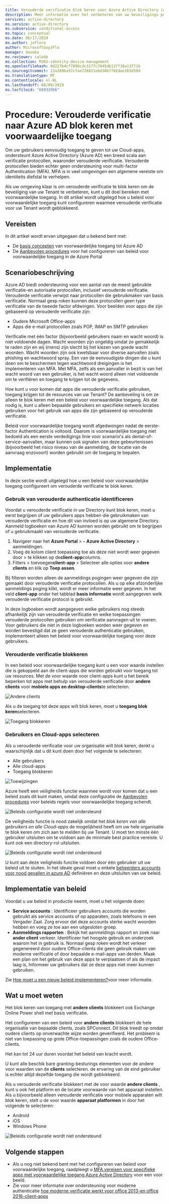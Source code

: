 ```yaml
---
title: Verouderde verificatie blok keren voor Azure Active Directory (Azure AD) met voorwaardelijke toegang | Microsoft Docs
description: Meer informatie over het verbeteren van uw beveiligings postuur door verouderde verificatie te blok keren met voorwaardelijke toegang van Azure AD.
services: active-directory
ms.service: active-directory
ms.subservice: conditional-access
ms.topic: conceptual
ms.date: 06/17/2019
ms.author: joflore
author: MicrosoftGuyJFlo
manager: daveba
ms.reviewer: calebb
ms.collection: M365-identity-device-management
ms.openlocfilehash: 0d227b4cf7090cdc3177c7045d6137f30a13f71b
ms.sourcegitcommit: 13a289ba57cfae728831e6d38b7f82dae165e59d
ms.translationtype: MT
ms.contentlocale: nl-NL
ms.lasthandoff: 08/09/2019
ms.locfileid: "68931956"
---
```

# <a name="how-to-block-legacy-authentication-to-azure-ad-with-conditional-access"></a>Procedure: Verouderde verificatie naar Azure AD blok keren met voorwaardelijke toegang   

Om uw gebruikers eenvoudig toegang te geven tot uw Cloud-apps, ondersteunt Azure Active Directory (Azure AD) een breed scala aan verificatie protocollen, waaronder verouderde verificatie. Verouderde protocollen bieden echter geen ondersteuning voor multi-factor Authentication (MFA). MFA is in veel omgevingen een algemene vereiste om identiteits diefstal te verhelpen. 

Als uw omgeving klaar is om verouderde verificatie te blok keren om de beveiliging van uw Tenant te verbeteren, kunt u dit doel bereiken met voorwaardelijke toegang. In dit artikel wordt uitgelegd hoe u beleid voor voorwaardelijke toegang kunt configureren waarmee verouderde verificatie voor uw Tenant wordt geblokkeerd.

## <a name="prerequisites"></a>Vereisten

In dit artikel wordt ervan uitgegaan dat u bekend bent met: 

- De [basis concepten](overview.md) van voorwaardelijke toegang tot Azure AD 
- De [Aanbevolen procedures](best-practices.md) voor het configureren van beleid voor voorwaardelijke toegang in de Azure Portal

## <a name="scenario-description"></a>Scenariobeschrijving

Azure AD biedt ondersteuning voor een aantal van de meest gebruikte verificatie-en autorisatie protocollen, inclusief verouderde verificatie. Verouderde verificatie verwijst naar protocollen die gebruikmaken van basis verificatie. Normaal gesp roken kunnen deze protocollen geen type verificatie van de tweede factor afdwingen. Voor beelden voor apps die zijn gebaseerd op verouderde verificatie zijn:

- Oudere Microsoft Office-apps
- Apps die e-mail protocollen zoals POP, IMAP en SMTP gebruiken

Verificatie met één factor (bijvoorbeeld gebruikers naam en wacht woord) is niet voldoende dagen. Wacht woorden zijn ongeldig omdat ze gemakkelijk te raden zijn en wij (mens) zijn slecht bij het kiezen van goede wacht woorden. Wacht woorden zijn ook kwetsbaar voor diverse aanvallen zoals phishing en wachtwoord spray. Een van de eenvoudigste dingen die u kunt doen om te beschermen tegen wachtwoord dreigingen is het implementeren van MFA. Met MFA, zelfs als een aanvaller in bezit is van het wacht woord van een gebruiker, is het wacht woord alleen niet voldoende om te verifiëren en toegang te krijgen tot de gegevens.

Hoe kunt u voor komen dat apps die verouderde verificatie gebruiken, toegang krijgen tot de resources van uw Tenant? De aanbeveling is om ze alleen te blok keren met een beleid voor voorwaardelijke toegang. Als dat nodig is, kunt u alleen bepaalde gebruikers en specifieke netwerk locaties gebruiken voor het gebruik van apps die zijn gebaseerd op verouderde verificatie.

Beleid voor voorwaardelijke toegang wordt afgedwongen nadat de eerste-factor Authentication is voltooid. Daarom is voorwaardelijke toegang niet bedoeld als een eerste verdedigings linie voor scenario's als denial-of-service-aanvallen, maar kunnen ook signalen van deze gebeurtenissen (bijvoorbeeld het risico niveau van de aanmelding, de locatie van de aanvraag enzovoort) worden gebruikt om de toegang te bepalen.

## <a name="implementation"></a>Implementatie

In deze sectie wordt uitgelegd hoe u een beleid voor voorwaardelijke toegang configureert om verouderde verificatie te blok keren. 

### <a name="identify-legacy-authentication-use"></a>Gebruik van verouderde authenticatie identificeren

Voordat u verouderde verificatie in uw Directory kunt blok keren, moet u eerst begrijpen of uw gebruikers apps hebben die gebruikmaken van verouderde verificatie en hoe dit van invloed is op uw algemene Directory. Aanmeld logboeken van Azure AD kunnen worden gebruikt om te begrijpen of u gebruikmaakt van verouderde verificatie.

1. Navigeer naar het **Azure Portal** >  **-** **Azure Active Directory** > aanmeldingen.
1. Voeg de kolom client toepassing toe als deze niet wordt weer gegeven door > te klikken op de**client-app**columns.
1. Filters > toevoegen**client-app** > Selecteer alle opties voor **andere clients** en klik op **Toep assen**.

Bij filteren worden alleen de aanmeldings pogingen weer gegeven die zijn gemaakt door verouderde verificatie protocollen. Als u op elke afzonderlijke aanmeldings poging klikt, wordt er meer informatie weer gegeven. In het veld **client-app** onder het tabblad **basis informatie** wordt aangegeven welk verouderde verificatie protocol is gebruikt.

In deze logboeken wordt aangegeven welke gebruikers nog steeds afhankelijk zijn van verouderde verificatie en welke toepassingen verouderde protocollen gebruiken om verificatie aanvragen uit te voeren. Voor gebruikers die niet in deze logboeken worden weer gegeven en worden bevestigd dat ze geen verouderde authenticatie gebruiken, implementeert alleen het beleid voor voorwaardelijke toegang voor deze gebruikers.

### <a name="block-legacy-authentication"></a>Verouderde verificatie blokkeren 

In een beleid voor voorwaardelijke toegang kunt u een voor waarde instellen die is gekoppeld aan de client-apps die worden gebruikt voor toegang tot uw resources. Met de voor waarde voor client-apps kunt u het bereik beperken tot apps met behulp van verouderde verificatie door **andere clients** voor **mobiele apps en desktop-clients**te selecteren.

![Andere clients](./media/block-legacy-authentication/01.png)

Als u de toegang tot deze apps wilt blok keren, moet u **toegang blok keren**selecteren.

![Toegang blokkeren](./media/block-legacy-authentication/02.png)

### <a name="select-users-and-cloud-apps"></a>Gebruikers en Cloud-apps selecteren

Als u verouderde verificatie voor uw organisatie wilt blok keren, denkt u waarschijnlijk dat u dit kunt doen door het volgende te selecteren:

- Alle gebruikers
- Alle cloud-apps
- Toegang blokkeren

![Toewijzingen](./media/block-legacy-authentication/03.png)

Azure heeft een veiligheids functie waarmee wordt voor komen dat u een beleid zoals dit kunt maken, omdat deze configuratie de [Aanbevolen procedures](best-practices.md) voor beleids regels voor voorwaardelijke toegang schendt.
 
![Beleids configuratie wordt niet ondersteund](./media/block-legacy-authentication/04.png)

De veiligheids functie is nood zakelijk omdat het *blok keren van alle gebruikers en alle Cloud-apps* de mogelijkheid heeft om uw hele organisatie te blok keren om zich aan te melden bij uw Tenant. U moet ten minste één gebruiker uitsluiten om te voldoen aan de minimale best practice vereiste. U kunt ook een directory-rol uitsluiten.

![Beleids configuratie wordt niet ondersteund](./media/block-legacy-authentication/05.png)

U kunt aan deze veiligheids functie voldoen door één gebruiker uit uw beleid uit te sluiten. In het ideale geval moet u enkele [beheerders accounts voor nood gevallen in azure AD](../users-groups-roles/directory-emergency-access.md) definiëren en deze uitsluiten van uw beleid.

## <a name="policy-deployment"></a>Implementatie van beleid

Voordat u uw beleid in productie neemt, moet u het volgende doen:
 
- **Service accounts** : Identificeer gebruikers accounts die worden gebruikt als service accounts of op apparaten, zoals telefoons in een Vergader Zaal. Zorg ervoor dat deze accounts sterke wacht woorden hebben en voeg ze toe aan een uitgesloten groep.
- **Aanmeldings rapporten** : Bekijk het aanmeldings rapport en zoek naar **ander client** verkeer. Identificeer het hoogste gebruik en onderzoek waarom het in gebruik is. Normaal gesp roken wordt het verkeer gegenereerd door oudere Office-clients die geen gebruik maken van moderne verificatie of door bepaalde e-mail-apps van derden. Maak een plan om het gebruik van deze apps te verplaatsen of als de impact laag is, Informeer uw gebruikers dat ze deze apps niet meer kunnen gebruiken.
 
Zie [Hoe moet u een nieuw beleid implementeren?](best-practices.md#how-should-you-deploy-a-new-policy)voor meer informatie.

## <a name="what-you-should-know"></a>Wat u moet weten

Het blok keren van toegang met **andere clients** blokkeert ook Exchange Online Power shell met basis verificatie.

Het configureren van een beleid voor **andere clients** blokkeert de hele organisatie van bepaalde clients, zoals SPConnect. Dit blok treedt op omdat oudere clients op onverwachte wijze worden geverifieerd. Het probleem is niet van toepassing op grote Office-toepassingen zoals de oudere Office-clients.

Het kan tot 24 uur duren voordat het beleid van kracht wordt.

U kunt alle beschik bare granting-besturings elementen voor de andere voor waarden van de **clients** selecteren. de ervaring van de eind gebruiker is echter altijd dezelfde toegang die wordt geblokkeerd.

Als u verouderde verificatie blokkeert met de voor waarde **andere clients** , kunt u ook het platform en de locatie voorwaarde van het apparaat instellen. Als u bijvoorbeeld alleen verouderde verificatie voor mobiele apparaten wilt blok keren, stelt u de voor waarde **apparaat platformen** in door het volgende te selecteren:

- Android
- iOS
- Windows Phone

![Beleids configuratie wordt niet ondersteund](./media/block-legacy-authentication/06.png)

## <a name="next-steps"></a>Volgende stappen

- Als u nog niet bekend bent met het configureren van beleid voor voorwaardelijke toegang, raadpleegt u [MFA vereisen voor specifieke apps met voorwaardelijke toegang Azure Active Directory](app-based-mfa.md) voor een voor beeld.
- Zie voor meer informatie over ondersteuning voor moderne authenticatie [hoe moderne verificatie werkt voor office 2013-en office 2016-client-apps](https://docs.microsoft.com/office365/enterprise/modern-auth-for-office-2013-and-2016) 
